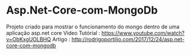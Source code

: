 # Asp.Net-Core-com-MongoDb
Projeto criado para mostrar o funcionamento do mongo dentro de uma aplicação asp.net core
Video Tutórial : https://www.youtube.com/watch?v=ObKxgUOLBHQ
Artigo : http://rodrigoportilio.com/2017/12/24/asp.net-core-com-mongodb
